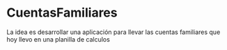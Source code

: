 # CuentasFamiliares
La idea es desarrollar una aplicación para llevar las cuentas familiares que hoy llevo en una planilla de calculos
